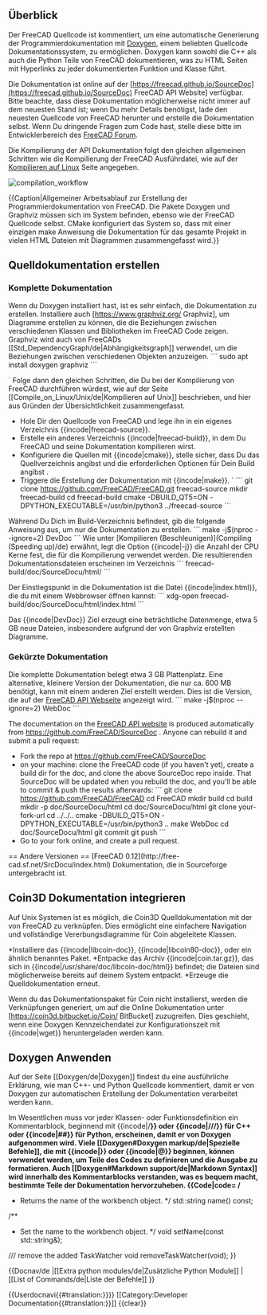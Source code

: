 ## Überblick  
Der FreeCAD Quellcode ist kommentiert, um eine automatische Generierung der Programmierdokumentation mit [Doxygen](Doxygen/de), einem beliebten Quellcode Dokumentationssystem, zu ermöglichen. Doxygen kann sowohl die C++ als auch die Python Teile von FreeCAD dokumentieren, was zu HTML Seiten mit Hyperlinks zu jeder dokumentierten Funktion und Klasse führt.

Die Dokumentation ist online auf der [https://freecad.github.io/SourceDoc](https://freecad.github.io/SourceDoc)
 FreeCAD API Website] verfügbar. Bitte beachte, dass diese Dokumentation möglicherweise nicht immer auf dem neuesten Stand ist; wenn Du mehr Details benötigst, lade den neuesten Quellcode von FreeCAD herunter und erstelle die Dokumentation selbst. Wenn Du dringende Fragen zum Code hast, stelle diese bitte im Entwicklerbereich des [FreeCAD Forum](https://forum.freecadweb.org/index.php).

Die Kompilierung der API Dokumentation folgt den gleichen allgemeinen Schritten wie die Kompilierung der FreeCAD Ausführdatei, wie auf der [Kompilieren auf Linux](Compile_on_Linux/Unix/de) Seite angegeben.

![compilation_workflow](https://wiki.freecadweb.org/images/7/7a/FreeCAD_documentation_compilation_workflow.svg)

{{Caption|Allgemeiner Arbeitsablauf zur Erstellung der Programmierdokumentation von FreeCAD. Die Pakete Doxygen und Graphviz müssen sich im System befinden, ebenso wie der FreeCAD Quellcode selbst. CMake konfiguriert das System so, dass mit einer einzigen make Anweisung die Dokumentation für das gesamte Projekt in vielen HTML Dateien mit Diagrammen zusammengefasst wird.}}

## Quelldokumentation erstellen 

### Komplette Dokumentation 

Wenn du Doxygen installiert hast, ist es sehr einfach, die Dokumentation zu erstellen. Installiere auch [https://www.graphviz.org/ Graphviz], um Diagramme erstellen zu können, die die Beziehungen zwischen verschiedenen Klassen und Bibliotheken im FreeCAD Code zeigen. Graphviz wird auch von FreeCADs [[Std_DependencyGraph/de|Abhängigkeitsgraph]] verwendet, um die Beziehungen zwischen verschiedenen Objekten anzuzeigen.
´´´
sudo apt install doxygen graphviz
´´´

´
Folge dann den gleichen Schritten, die Du bei der Kompilierung von FreeCAD durchführen würdest, wie auf der Seite [[Compile_on_Linux/Unix/de|Kompilieren auf Unix]] beschrieben, und hier aus Gründen der Übersichtlichkeit zusammengefasst.
* Hole Dir den Quellcode von FreeCAD und lege ihn in ein eigenes Verzeichnis {{incode|freecad-source}}.
* Erstelle ein anderes Verzeichnis {{incode|freecad-build}}, in dem Du FreeCAD und seine Dokumentation kompilieren wirst.
* Konfiguriere die Quellen mit {{incode|cmake}}, stelle sicher, dass Du das Quellverzeichnis angibst und die erforderlichen Optionen für Dein Build angibst .
* Triggere die Erstellung der Dokumentation mit {{incode|make}}.
´
´´´
git clone https://github.com/FreeCAD/FreeCAD.git freecad-source
mkdir freecad-build
cd freecad-build
cmake -DBUILD_QT5=ON -DPYTHON_EXECUTABLE=/usr/bin/python3 ../freecad-source
´´´

Während Du Dich im Build-Verzeichnis befindest, gib die folgende Anweisung aus, um nur die Dokumentation zu erstellen.
´´´
make -j$(nproc --ignore=2) DevDoc
´´´
Wie unter [Kompilieren (Beschleunigen)](Compiling (Speeding up)/de) erwähnt, legt die Option {{incode|-j}} die Anzahl der CPU Kerne fest, die für die Kompilierung verwendet werden. Die resultierenden Dokumentationsdateien erscheinen im Verzeichnis
´´´
freecad-build/doc/SourceDocu/html/
´´´

Der Einstiegspunkt in die Dokumentation ist die Datei {{incode|index.html}}, die du mit einem Webbrowser öffnen kannst:
´´´
xdg-open freecad-build/doc/SourceDocu/html/index.html
´´´

Das {{incode|DevDoc}} Ziel erzeugt eine beträchtliche Datenmenge, etwa 5 GB neue Dateien, insbesondere aufgrund der von Graphviz erstellten Diagramme.

### Gekürzte Dokumentation 

Die komplette Dokumentation belegt etwa 3 GB Plattenplatz. Eine alternative, kleinere Version der Dokumentation, die nur ca. 600 MB benötigt, kann mit einem anderen Ziel erstellt werden. Dies ist die Version, die auf der [FreeCAD API Webseite](https://freecad.github.io/SourceDoc/) angezeigt wird.
´´´
make -j$(nproc --ignore=2) WebDoc
´´´

The documentation on the [FreeCAD API website](https://freecad.github.io/SourceDoc/) is produced automatically from https://github.com/FreeCAD/SourceDoc . Anyone can rebuild it and submit a pull request:

* Fork the repo at https://github.com/FreeCAD/SourceDoc
* on your machine: clone the FreeCAD code (if you haven't yet), create a build dir for the doc, and clone the above SourceDoc repo inside. That SourceDoc will be updated when you rebuild the doc, and you'll be able to commit & push the results afterwards:
´´´
git clone https://github.com/FreeCAD/FreeCAD
cd FreeCAD
mkdir build
cd build
mkdir -p doc/SourceDocu/html
cd doc/SourceDocu/html
git clone your-fork-url
cd ../../..
cmake -DBUILD_QT5=ON -DPYTHON_EXECUTABLE=/usr/bin/python3 ..
make WebDoc
cd doc/SourceDocu/html
git commit
git push
´´´
* Go to your fork online, and create a pull request.

<div class="mw-translate-fuzzy">
== Andere Versionen ==
[FreeCAD 0.12](http://free-cad.sf.net/SrcDocu/index.html) Dokumentation, die in Sourceforge untergebracht ist.
</div>

## Coin3D Dokumentation integrieren 

Auf Unix Systemen ist es möglich, die Coin3D Quelldokumentation mit der von FreeCAD zu verknüpfen. Dies ermöglicht eine einfachere Navigation und vollständige Vererbungsdiagramme für Coin abgeleitete Klassen.

*Installiere das {{incode|libcoin-doc}}, {{incode|libcoin80-doc}}, oder ein ähnlich benanntes Paket.
*Entpacke das Archiv {{incode|coin.tar.gz}}, das sich in {{incode|/usr/share/doc/libcoin-doc/html}} befindet; die Dateien sind möglicherweise bereits auf deinem System entpackt.
*Erzeuge die Quelldokumentation erneut.

Wenn du das Dokumentationspaket für Coin nicht installierst, werden die Verknüpfungen generiert, um auf die Online Dokumentation unter [https://coin3d.bitbucket.io/Coin/ BitBucket] zuzugreifen. Dies geschieht, wenn eine Doxygen Kennzeichendatei zur Konfigurationszeit mit {{incode|wget}} heruntergeladen werden kann.

## Doxygen Anwenden 

Auf der Seite [[Doxygen/de|Doxygen]] findest du eine ausführliche Erklärung, wie man C++- und Python Quellcode kommentiert, damit er von Doxygen zur automatischen Erstellung der Dokumentation verarbeitet werden kann.

Im Wesentlichen muss vor jeder Klassen- oder Funktionsdefinition ein Kommentarblock, beginnend mit {{incode|/**}} oder {{incode|///}} für C++ oder {{incode|##}} für Python, erscheinen, damit er von Doxygen aufgenommen wird. Viele [[Doxygen#Doxygen markup/de|Spezielle Befehle]], die mit {{incode|\}} oder {{incode|@}} beginnen, können verwendet werden, um Teile des Codes zu definieren und die Ausgabe zu formatieren. Auch [[Doxygen#Markdown support/de|Markdown Syntax]] wird innerhalb des Kommentarblocks verstanden, was es bequem macht, bestimmte Teile der Dokumentation hervorzuheben.
{{Code|code=
/**
 * Returns the name of the workbench object.
 */
std::string name() const;

/**
 * Set the name to the workbench object.
 */
void setName(const std::string&);

/// remove the added TaskWatcher
void removeTaskWatcher(void);
}}


<div class="mw-translate-fuzzy">
{{Docnav/de
|[[Extra python modules/de|Zusätzliche Python Module]]
|[[List of Commands/de|Liste der Befehle]]
}}
</div>

{{Userdocnavi{{#translation:}}}}
[[Category:Developer Documentation{{#translation:}}]]
{{clear}}
